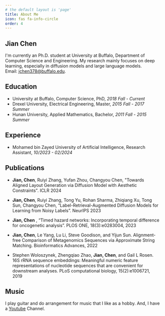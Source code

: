 ```yaml
---
# the default layout is 'page'
title: About Me
icon: fas fa-info-circle
order: 4
---
```


## Jian Chen

I'm currently an Ph.D. student at University at Buffalo, Department of Computer Science and Engineering. My research mainly focuses on deep learning, especially in diffusion models and large language models.<br /> 
Email: jchen378@buffalo.edu.

<!-- > A printable CV of mine can be found [here]({{ site.url }}/download/CV_en.pdf). -->
<!-- {: .prompt-tip } -->

## Education
- University at Buffalo, Computer Science, PhD, *2018 Fall - Current* 
- Drexel University, Electrical Engineering, Master, *2015 Fall - 2017 Summer*
- Hunan University, Applied Mathematics, Bachelor, *2011 Fall - 2015 Summer*


## Experience
- Mohamed bin Zayed University of Artificial Intelligence, Research Assistant, *10/2023 - 02/2024*


## Publications

- **Jian, Chen**, Ruiyi Zhang, Yufan Zhou, Changyou Chen, "Towards Aligned Layout Generation via Diffusion Model with Aesthetic Constraints". ICLR 2024

- **Jian, Chen**, Ruiyi Zhang, Tong Yu, Rohan Sharma, Zhiqiang Xu, Tong Sun, Changyou Chen, “Label-Retrieval-Augmented Diffusion Models for Learning from Noisy Labels”. NeurIPS 2023

- **Jian, Chen** , “Timed hazard networks: Incorporating temporal difference for oncogenetic analysis”. PLOS ONE, 18(3):e0283004, 2023

- **Jian, Chen**, Le Yang, Lu Li, Steve Goodison, and Yijun Sun. Alignment-free Comparison of Metagenomics Sequences via Approximate String Matching. Bioinformatics Advances, 2022

- Stephen Woloszynek, Zhengqiao Zhao, **Jian, Chen**, and Gail L Rosen. 16S rRNA sequence embeddings: Meaningful numeric feature representations of nucleotide sequences that are convenient for downstream analyses. PLoS computational biology, 15(2):e1006721, 2019


## Music 
I play guitar and do arrangement for music that I like as a hobby. And, I have a [Youtube](https://www.youtube.com/@jianchen2550) Channel.

